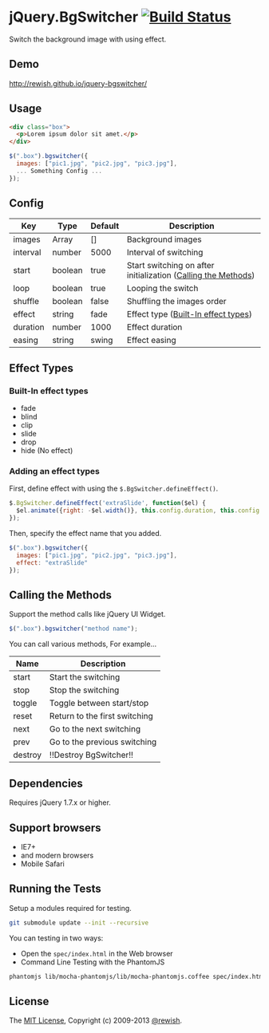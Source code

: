jQuery.BgSwitcher [![Build Status](https://travis-ci.org/rewish/jquery-bgswitcher.png?branch=master)](https://travis-ci.org/rewish/jquery-bgswitcher)
=========================

Switch the background image with using effect.

Demo
-------------------------

http://rewish.github.io/jquery-bgswitcher/

Usage
-------------------------

```html
<div class="box">
  <p>Lorem ipsum dolor sit amet.</p>
</div>
```

```js
$(".box").bgswitcher({
  images: ["pic1.jpg", "pic2.jpg", "pic3.jpg"],
  ... Something Config ...
});
```

Config
-------------------------

| Key      | Type    | Default | Description |
| -------- | ------- | ------- | ------------|
| images   | Array   | []      | Background images |
| interval | number  | 5000    | Interval of switching |
| start    | boolean | true    | Start switching on after initialization ([Calling the Methods](#calling-the-methods)) |
| loop     | boolean | true    | Looping the switch |
| shuffle  | boolean | false   | Shuffling the images order |
| effect   | string  | fade    | Effect type ([Built-In effect types](#built-in-effect-types)) |
| duration | number  | 1000    | Effect duration |
| easing   | string  | swing   | Effect easing |

Effect Types
-------------------------

### Built-In effect types

* fade
* blind
* clip
* slide
* drop
* hide (No effect)

### Adding an effect types

First, define effect with using the `$.BgSwitcher.defineEffect()`.

```js
$.BgSwitcher.defineEffect('extraSlide', function($el) {
  $el.animate({right: -$el.width()}, this.config.duration, this.config.easing);
});
```

Then, specify the effect name that you added.

```js
$(".box").bgswitcher({
  images: ["pic1.jpg", "pic2.jpg", "pic3.jpg"],
  effect: "extraSlide"
});
```

Calling the Methods
-------------------------

Support the method calls like jQuery UI Widget.

```js
$(".box").bgswitcher("method name");
```

You can call various methods, For example...

Name    | Description
------- | -----------------------------
start   | Start the switching
stop    | Stop the switching
toggle  | Toggle between start/stop
reset   | Return to the first switching
next    | Go to the next switching
prev    | Go to the previous switching
destroy | !!Destroy BgSwitcher!!

Dependencies
-------------------------

Requires jQuery 1.7.x or higher.

Support browsers
-------------------------

* IE7+
* and modern browsers
* Mobile Safari

Running the Tests
-------------------------

Setup a modules required for testing.

```sh
git submodule update --init --recursive
```

You can testing in two ways:

* Open the `spec/index.html` in the Web browser
* Command Line Testing with the PhantomJS

```sh
phantomjs lib/mocha-phantomjs/lib/mocha-phantomjs.coffee spec/index.html
```

License
-------------------------

The [MIT License](https://github.com/rewish/jquery-bgswitcher/README.md), Copyright (c) 2009-2013 [@rewish](https://github.com/rewish).
